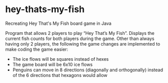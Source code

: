 # hey-thats-my-fish
Recreating Hey That's My Fish board game in Java

Program that allows 2 players to play “Hey That’s My Fish”. Displays the current fish counts for both players during the game. Other than always having only 2 players, the following the game changes are implemented to make coding the game easier:
- The ice flows will be squares instead of hexes
- The game board will be 6x10 ice flows
- Penguins can move in 8 directions (diagonally and orthogonally) instead of the 6 directions that hexagons would allow
